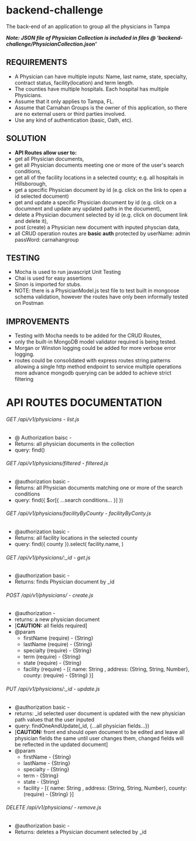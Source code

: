 # backend-challenge
The back-end of an application to group all the physicians in Tampa


***Note: JSON file of Physician Collection is included in files @ 'backend-challenge/PhysicianCollection.json'***


## REQUIREMENTS
* A Physician can have multiple inputs: Name, last name, state, specialty, contract status, facility(location) and term length. 
* The counties have multiple hospitals. Each hospital has multiple Physicians.
* Assume that it only applies to Tampa, FL.
* Assume that Carnahan Groups is the owner of this application, so there are no external users or third parties involved.
* Use any kind of authentication (basic, Oath, etc).


## SOLUTION
- **API Routes allow user to:** 
- get all Physician documents, 
- get all Physician documents meeting one or more of the user's search conditions,
- get all of the facility locations in a selected county; e.g. all hospitals in Hillsborough,
- get a specific Physician document by id (e.g. click on the link to open a id selected document)
- get and update a specific Physician document by id (e.g. click on a documnent and update any updated paths in the document),
- delete a Physician document selected by id (e.g. click on document link and delete it),
- post (create) a Physician new document with inputed physcian data,
- all CRUD operation routes are **basic auth** protected by userName: admin passWord: carnahangroup


## TESTING
- Mocha is used to run javascript Unit Testing 
- Chai is used for easy assertions
- Sinon is imported for stubs.
- NOTE: there is a PhysicianModel.js test file to test built in mongoose schema validation, however the routes have only been informally tested on Postman

## IMPROVEMENTS
- Testing with Mocha needs to be added for the CRUD Routes,
- only the built-in MongoDB model validator required is being tested. 
- Morgan or Winston logging could be added for more verbose error logging.
- routes could be consolidated with express routes string patterns allowing a single http method endpoint to service multiple operations
more advance mongodb querying can be added to achieve strict filtering 



# API ROUTES DOCUMENTATION



###### GET /api/v1/physicians - list.js
- @ Authorization baisc -
- Returns: all physician documents in the collection
- query: find() 


###### GET /api/v1/physicians/filtered - filtered.js
- @authorization basic -
- Returns: all Physician documents matching one or more of the search conditions
- query: find({ $or[{ ...search conditions... }] })


###### GET /api/v1/physicians/facilityByCounty - facilityByConty.js
- @authorization basic -
- Returns: all facility locations in the selected county
- query: find({ county }).select( facility.name, )


###### GET /api/v1/physicians/:_id - get.js
- @authorization basic -
- Returns: finds Physician document by _id


###### POST /api/v1/physicians/ - create.js
- @authorization  -
- returns: a new physician document
- [**CAUTION:** all fields required]
- @param 
    - firstName (require) - {String}
    - lastName (require) - {String}
    - specialty (require) - {String}
    - term (require) - {String}
    - state (require) - {String}
    - facility (require) - [{ name: String , address: {String, String, Number}, county: (require) - {String} }]

###### PUT /api/v1/physicians/:_id - update.js
- @authorization basic -
- returns: _id selected user document is updated with the new physician path values that the user inputed
- query: findOneAndUpdate(_id, {...all physician fields...}) 
- [**CAUTION:** front end should open document to be edited and leave all physician fields the same until user changes them, changed fields  will be reflected in the updated document] 
- @param
    * firstName - {String}
    * lastName - {String}
    * specialty - {String}
    * term - {String}
    * state - {String}
    * facility - [{ name: String , address: {String, String, Number}, county: (require) - {String} }]


###### DELETE /api/v1/physicians/ - remove.js
- @authorization basic -
- Returns: deletes a Physician document selected by _id
